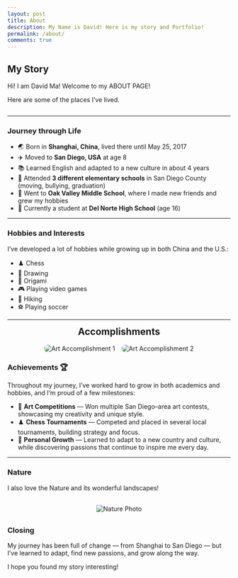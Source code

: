 ```yaml
---
layout: post
title: About
description: My Name is David! Here is my story and Portfolio!
permalink: /about/
comments: true
---
```


## My Story
Hi! I am David Ma! Welcome to my ABOUT PAGE!

Here are some of the places I’ve lived.

<style>
    .grid-container {
        display: grid;
        grid-template-columns: repeat(auto-fill, minmax(150px, 1fr));
        gap: 10px;
    }
    .grid-item {
        text-align: center;
    }
    .grid-item img {
        width: 100%;
        height: 100px;
        object-fit: contain;
    }
    .grid-item p {
        margin: 5px 0;
    }
</style>

<div class="grid-container" id="grid_container"></div>

<script>
    var container = document.getElementById("grid_container");
    var http_source = "https://upload.wikimedia.org/wikipedia/commons/";

    var living_in_the_world = [
        {"flag": "f/fa/Flag_of_the_People%27s_Republic_of_China.svg", "greeting": "你好", "description": "Shanghai, China — Birth to 2017"},
        {"flag": "a/a4/Flag_of_the_United_States.svg", "greeting": "Hello", "description": "San Diego, California — 2017 to present"},
    ];

    for (const location of living_in_the_world) {
        var gridItem = document.createElement("div");
        gridItem.className = "grid-item";
        var img = document.createElement("img");
        img.src = http_source + location.flag;
        img.alt = location.flag + " Flag";
        var description = document.createElement("p");
        description.textContent = location.description;
        var greeting = document.createElement("p");
        greeting.textContent = location.greeting;
        gridItem.appendChild(img);
        gridItem.appendChild(description);
        gridItem.appendChild(greeting);
        container.appendChild(gridItem);
    }
</script>

---

### Journey through Life

- 🌏 Born in **Shanghai, China**, lived there until May 25, 2017  
- ✈️ Moved to **San Diego, USA** at age 8  
- 📚 Learned English and adapted to a new culture in about 4 years  
- 🏫 Attended **3 different elementary schools** in San Diego County (moving, bullying, graduation)  
- 🏫 Went to **Oak Valley Middle School**, where I made new friends and grew my hobbies  
- 🏫 Currently a student at **Del Norte High School** (age 16)  

---

### Hobbies and Interests

I’ve developed a lot of hobbies while growing up in both China and the U.S.:

- ♟️ Chess  
- 🎨 Drawing  
- 🦢 Origami  
- 🎮 Playing video games  
- 🥾 Hiking  
- ⚽ Playing soccer  

---

<!-- 🎨 ACCOMPLISHMENTS -->
<h2 style="text-align:center; margin-top: 10px;">Accomplishments</h2>

<div style="display:flex; justify-content:center; gap:15px; flex-wrap:wrap; margin-bottom:20px; align-items:flex-start;">
  <img src="{{ '/images/about/Artaccomplishment1.jpg' | relative_url }}" alt="Art Accomplishment 1" style="width:auto; max-width:300px; border-radius:8px;">
  <img src="{{ '/images/about/Artaccomplishment2.jpg' | relative_url }}" alt="Art Accomplishment 2" style="width:auto; max-width:300px; border-radius:8px;">
</div>

### Achievements 🏆

Throughout my journey, I’ve worked hard to grow in both academics and hobbies, and I’m proud of a few milestones:

- 🎨 **Art Competitions** — Won multiple San Diego–area art contests, showcasing my creativity and unique style.  
- ♟️ **Chess Tournaments** — Competed and placed in several local tournaments, building strategy and focus.  
- 🌟 **Personal Growth** — Learned to adapt to a new country and culture, while discovering passions that continue to inspire me every day.  

---

### Nature
I also love the Nature and its wonderful landscapes!

<!-- 🌿 Nature Photo -->
<div style="text-align:center; margin:30px 0;">
  <img src="{{ '/images/about/ANature.jpg' | relative_url }}" alt="Nature Photo">
</div>

### Closing

My journey has been full of change — from Shanghai to San Diego — but I’ve learned to adapt, find new passions, and grow along the way.  

I hope you found my story interesting!
